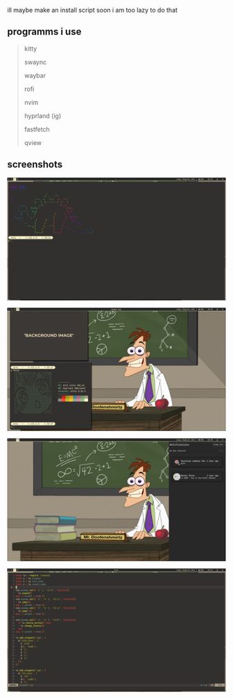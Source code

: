 ill maybe make an install script soon i am too lazy to do that

## programms i use
>kitty
>
>swaync
>
>waybar
>
>rofi
>
>nvim
>
>hyprland (ig)
>
>fastfetch
>
>qview
##   


## screenshots
![img](https://github.com/pita092/images-for-repos/blob/main/2024-08-21-202517_hyprshot.png?raw=true)




![img2](https://github.com/pita092/images-for-repos/blob/main/2024-08-21-202816_hyprshot.png?raw=true)




![img3](https://github.com/pita092/images-for-repos/blob/main/2024-08-21-202824_hyprshot.png?raw=true)




![img4](https://github.com/pita092/images-for-repos/blob/main/2024-08-21-203058_hyprshot.png?raw=true)
